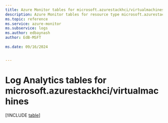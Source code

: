 ```yaml
---
title: Azure Monitor tables for microsoft.azurestackhci/virtualmachines
description: Azure Monitor tables for resource type microsoft.azurestackhci/virtualmachines
ms.topic: reference
ms.service: azure-monitor
ms.subservice: logs
ms.author: edbaynash
author: EdB-MSFT
   
ms.date: 09/16/2024


---
```


# Log Analytics tables for microsoft.azurestackhci/virtualmachines  

[!INCLUDE [table](~/reusable-content/ce-skilling/azure/includes/azure-monitor/reference/tables/microsoft-azurestackhci_virtualmachines-include.md)]

